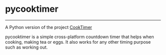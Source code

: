 # pycooktimer
-------------

A Python version of the project [CookTimer](https://code.google.com/p/cooktimer)

pycooktimer is a simple cross-platform countdown timer that helps when cooking, 
making tea or eggs. It also works for any other timing purpose such as 
working out.
